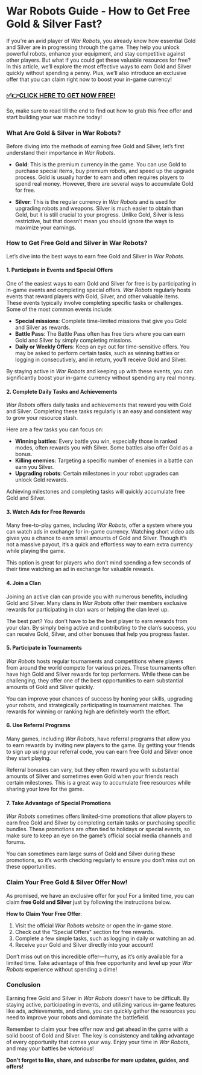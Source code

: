 # War Robots Guide - How to Get Free Gold & Silver Fast?

If you’re an avid player of *War Robots*, you already know how essential Gold and Silver are in progressing through the game. They help you unlock powerful robots, enhance your equipment, and stay competitive against other players. But what if you could get these valuable resources for free? In this article, we’ll explore the most effective ways to earn Gold and Silver quickly without spending a penny. Plus, we’ll also introduce an exclusive offer that you can claim right now to boost your in-game currency!

### [✅👉CLICK HERE TO GET NOW FREE!](https://freeforyou.xyz/war/robots/go/)

So, make sure to read till the end to find out how to grab this free offer and start building your war machine today!

### What Are Gold & Silver in War Robots?

Before diving into the methods of earning free Gold and Silver, let’s first understand their importance in *War Robots*.

- **Gold**: This is the premium currency in the game. You can use Gold to purchase special items, buy premium robots, and speed up the upgrade process. Gold is usually harder to earn and often requires players to spend real money. However, there are several ways to accumulate Gold for free.
  
- **Silver**: This is the regular currency in *War Robots* and is used for upgrading robots and weapons. Silver is much easier to obtain than Gold, but it is still crucial to your progress. Unlike Gold, Silver is less restrictive, but that doesn’t mean you should ignore the ways to maximize your earnings.

### How to Get Free Gold and Silver in War Robots?

Let’s dive into the best ways to earn free Gold and Silver in *War Robots*. 

#### 1. **Participate in Events and Special Offers**

One of the easiest ways to earn Gold and Silver for free is by participating in in-game events and completing special offers. *War Robots* regularly hosts events that reward players with Gold, Silver, and other valuable items. These events typically involve completing specific tasks or challenges. Some of the most common events include:

- **Special missions**: Complete time-limited missions that give you Gold and Silver as rewards.
- **Battle Pass**: The Battle Pass often has free tiers where you can earn Gold and Silver by simply completing missions.
- **Daily or Weekly Offers**: Keep an eye out for time-sensitive offers. You may be asked to perform certain tasks, such as winning battles or logging in consecutively, and in return, you’ll receive Gold and Silver.

By staying active in *War Robots* and keeping up with these events, you can significantly boost your in-game currency without spending any real money.

#### 2. **Complete Daily Tasks and Achievements**

*War Robots* offers daily tasks and achievements that reward you with Gold and Silver. Completing these tasks regularly is an easy and consistent way to grow your resource stash. 

Here are a few tasks you can focus on:
  
- **Winning battles**: Every battle you win, especially those in ranked modes, often rewards you with Silver. Some battles also offer Gold as a bonus.
- **Killing enemies**: Targeting a specific number of enemies in a battle can earn you Silver.
- **Upgrading robots**: Certain milestones in your robot upgrades can unlock Gold rewards.
  
Achieving milestones and completing tasks will quickly accumulate free Gold and Silver.

#### 3. **Watch Ads for Free Rewards**

Many free-to-play games, including *War Robots*, offer a system where you can watch ads in exchange for in-game currency. Watching short video ads gives you a chance to earn small amounts of Gold and Silver. Though it’s not a massive payout, it’s a quick and effortless way to earn extra currency while playing the game. 

This option is great for players who don’t mind spending a few seconds of their time watching an ad in exchange for valuable rewards. 

#### 4. **Join a Clan**

Joining an active clan can provide you with numerous benefits, including Gold and Silver. Many clans in *War Robots* offer their members exclusive rewards for participating in clan wars or helping the clan level up. 

The best part? You don’t have to be the best player to earn rewards from your clan. By simply being active and contributing to the clan’s success, you can receive Gold, Silver, and other bonuses that help you progress faster.

#### 5. **Participate in Tournaments**

*War Robots* hosts regular tournaments and competitions where players from around the world compete for various prizes. These tournaments often have high Gold and Silver rewards for top performers. While these can be challenging, they offer one of the best opportunities to earn substantial amounts of Gold and Silver quickly.

You can improve your chances of success by honing your skills, upgrading your robots, and strategically participating in tournament matches. The rewards for winning or ranking high are definitely worth the effort.

#### 6. **Use Referral Programs**

Many games, including *War Robots*, have referral programs that allow you to earn rewards by inviting new players to the game. By getting your friends to sign up using your referral code, you can earn free Gold and Silver once they start playing.

Referral bonuses can vary, but they often reward you with substantial amounts of Silver and sometimes even Gold when your friends reach certain milestones. This is a great way to accumulate free resources while sharing your love for the game.

#### 7. **Take Advantage of Special Promotions**

*War Robots* sometimes offers limited-time promotions that allow players to earn free Gold and Silver by completing certain tasks or purchasing specific bundles. These promotions are often tied to holidays or special events, so make sure to keep an eye on the game’s official social media channels and forums.

You can sometimes earn large sums of Gold and Silver during these promotions, so it’s worth checking regularly to ensure you don’t miss out on these opportunities.

### Claim Your Free Gold & Silver Offer Now!

As promised, we have an exclusive offer for you! For a limited time, you can claim **free Gold and Silver** just by following the instructions below. 

**How to Claim Your Free Offer**:
1. Visit the official *War Robots* website or open the in-game store.
2. Check out the "Special Offers" section for free rewards.
3. Complete a few simple tasks, such as logging in daily or watching an ad.
4. Receive your Gold and Silver directly into your account!

Don’t miss out on this incredible offer—hurry, as it’s only available for a limited time. Take advantage of this free opportunity and level up your *War Robots* experience without spending a dime!

### Conclusion

Earning free Gold and Silver in *War Robots* doesn’t have to be difficult. By staying active, participating in events, and utilizing various in-game features like ads, achievements, and clans, you can quickly gather the resources you need to improve your robots and dominate the battlefield. 

Remember to claim your free offer now and get ahead in the game with a solid boost of Gold and Silver. The key is consistency and taking advantage of every opportunity that comes your way. Enjoy your time in *War Robots*, and may your battles be victorious!

**Don't forget to like, share, and subscribe for more updates, guides, and offers!**
